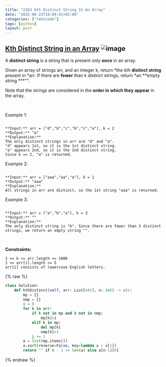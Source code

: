 ```yaml
---
title: "2163 Kth Distinct String In An Array"
date: "2025-08-23T10:09:41+02:00"
categories: ["leetcode"]
tags: [python]
layout: post
---
```


## [Kth Distinct String in an Array](https://leetcode.com/problems/kth-distinct-string-in-an-array) ![image](https://img.shields.io/badge/Difficulty-Easy-brightgreen)

A **distinct string** is a string that is present only **once** in an array.

Given an array of strings arr, and an integer k, return *the *kth* **distinct string** present in *arr. If there are **fewer** than k distinct strings, return *an **empty string ***"".

Note that the strings are considered in the **order in which they appear** in the array.

 

Example 1:

```

**Input:** arr = ["d","b","c","b","c","a"], k = 2
**Output:** "a"
**Explanation:**
The only distinct strings in arr are "d" and "a".
"d" appears 1st, so it is the 1st distinct string.
"a" appears 2nd, so it is the 2nd distinct string.
Since k == 2, "a" is returned. 

```

Example 2:

```

**Input:** arr = ["aaa","aa","a"], k = 1
**Output:** "aaa"
**Explanation:**
All strings in arr are distinct, so the 1st string "aaa" is returned.

```

Example 3:

```

**Input:** arr = ["a","b","a"], k = 3
**Output:** ""
**Explanation:**
The only distinct string is "b". Since there are fewer than 3 distinct strings, we return an empty string "".

```

 

**Constraints:**

	1 <= k <= arr.length <= 1000
	1 <= arr[i].length <= 5
	arr[i] consists of lowercase English letters.

{% raw %}
```python
class Solution:
    def kthDistinct(self, arr: List[str], n: int) -> str:
        mp = {}
        nmp = {}
        i = 0
        for k in arr:
            if k not in mp and k not in nmp:
                mp[k]=i
            elif k in mp:
                del mp[k]
                nmp[k]=1
            i += 1
        a = list(mp.items())
        a.sort(reverse=False, key=lambda x : x[1])
        return "" if n - 1 >= len(a) else a[n-1][0]
```
{% endraw %}
